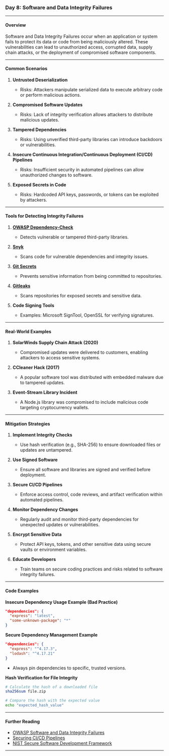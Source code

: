 ### **Day 8: Software and Data Integrity Failures**  

---

#### **Overview**  
Software and Data Integrity Failures occur when an application or system fails to protect its data or code from being maliciously altered. These vulnerabilities can lead to unauthorized access, corrupted data, supply chain attacks, or the deployment of compromised software components.

---

#### **Common Scenarios**  

1. **Untrusted Deserialization**  
   - Risks: Attackers manipulate serialized data to execute arbitrary code or perform malicious actions.  

2. **Compromised Software Updates**  
   - Risks: Lack of integrity verification allows attackers to distribute malicious updates.  

3. **Tampered Dependencies**  
   - Risks: Using unverified third-party libraries can introduce backdoors or vulnerabilities.  

4. **Insecure Continuous Integration/Continuous Deployment (CI/CD) Pipelines**  
   - Risks: Insufficient security in automated pipelines can allow unauthorized changes to software.  

5. **Exposed Secrets in Code**  
   - Risks: Hardcoded API keys, passwords, or tokens can be exploited by attackers.  

---

#### **Tools for Detecting Integrity Failures**  

1. **[OWASP Dependency-Check](https://owasp.org/www-project-dependency-check/)**  
   - Detects vulnerable or tampered third-party libraries.  

2. **[Snyk](https://snyk.io/)**  
   - Scans code for vulnerable dependencies and integrity issues.  

3. **[Git Secrets](https://github.com/awslabs/git-secrets)**  
   - Prevents sensitive information from being committed to repositories.  

4. **[Gitleaks](https://github.com/zricethezav/gitleaks)**  
   - Scans repositories for exposed secrets and sensitive data.  

5. **Code Signing Tools**  
   - Examples: Microsoft SignTool, OpenSSL for verifying signatures.  

---

#### **Real-World Examples**  

1. **SolarWinds Supply Chain Attack (2020)**  
   - Compromised updates were delivered to customers, enabling attackers to access sensitive systems.  

2. **CCleaner Hack (2017)**  
   - A popular software tool was distributed with embedded malware due to tampered updates.  

3. **Event-Stream Library Incident**  
   - A Node.js library was compromised to include malicious code targeting cryptocurrency wallets.  

---

#### **Mitigation Strategies**  

1. **Implement Integrity Checks**  
   - Use hash verification (e.g., SHA-256) to ensure downloaded files or updates are untampered.  

2. **Use Signed Software**  
   - Ensure all software and libraries are signed and verified before deployment.  

3. **Secure CI/CD Pipelines**  
   - Enforce access control, code reviews, and artifact verification within automated pipelines.  

4. **Monitor Dependency Changes**  
   - Regularly audit and monitor third-party dependencies for unexpected updates or vulnerabilities.  

5. **Encrypt Sensitive Data**  
   - Protect API keys, tokens, and other sensitive data using secure vaults or environment variables.  

6. **Educate Developers**  
   - Train teams on secure coding practices and risks related to software integrity failures.  

---

#### **Code Examples**  

**Insecure Dependency Usage Example (Bad Practice)**  
```json  
"dependencies": {  
  "express": "latest",  
  "some-unknown-package": "*"  
}
```  

**Secure Dependency Management Example**  
```json  
"dependencies": {  
  "express": "^4.17.3",  
  "lodash": "^4.17.21"  
}  
```  
- Always pin dependencies to specific, trusted versions.  

**Hash Verification for File Integrity**  
```bash  
# Calculate the hash of a downloaded file  
sha256sum file.zip  

# Compare the hash with the expected value  
echo "expected_hash_value"  
```  

---

#### **Further Reading**  
- [OWASP Software and Data Integrity Failures](https://owasp.org/Top10/A08_2021-Software_and_Data_Integrity_Failures/)  
- [Securing CI/CD Pipelines](https://owasp.org/www-project-ci-cd-security/)  
- [NIST Secure Software Development Framework](https://csrc.nist.gov/publications/detail/sp/800-218/final)  

---

